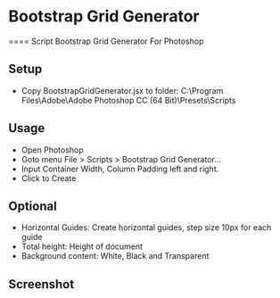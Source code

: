 # Bootstrap Grid Generator
====
Script Bootstrap Grid Generator For Photoshop

Setup
---
- Copy BootstrapGridGenerator.jsx to folder: C:\Program Files\Adobe\Adobe Photoshop CC (64 Bit)\Presets\Scripts

Usage
---
- Open Photoshop
- Goto menu File > Scripts > Bootstrap Grid Generator...
- Input Container Width, Column Padding left and right. 
- Click to Create

Optional
---
- Horizontal Guides: Create horizontal guides, step size 10px for each guide
- Total height: Height of document
- Background content: White, Black and Transparent

Screenshot
---


